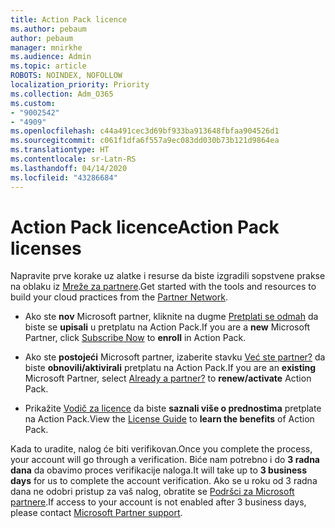 ```yaml
---
title: Action Pack licence
ms.author: pebaum
author: pebaum
manager: mnirkhe
ms.audience: Admin
ms.topic: article
ROBOTS: NOINDEX, NOFOLLOW
localization_priority: Priority
ms.collection: Adm_O365
ms.custom:
- "9002542"
- "4909"
ms.openlocfilehash: c44a491cec3d69bf933ba913648fbfaa904526d1
ms.sourcegitcommit: c061f1dfa6f557a9ec083dd030b73b121d9864ea
ms.translationtype: HT
ms.contentlocale: sr-Latn-RS
ms.lasthandoff: 04/14/2020
ms.locfileid: "43286684"
---
```

# <a name="action-pack-licenses"></a><span data-ttu-id="250cf-102">Action Pack licence</span><span class="sxs-lookup"><span data-stu-id="250cf-102">Action Pack licenses</span></span>

<span data-ttu-id="250cf-103">Napravite prve korake uz alatke i resurse da biste izgradili sopstvene prakse na oblaku iz [Mreže za partnere](https://aka.ms/MPNActionPack).</span><span class="sxs-lookup"><span data-stu-id="250cf-103">Get started with the tools and resources to build your cloud practices from the [Partner Network](https://aka.ms/MPNActionPack).</span></span>

- <span data-ttu-id="250cf-104">Ako ste **nov** Microsoft partner, kliknite na dugme [Pretplati se odmah](https://aka.ms/MPNActionPackNew) da biste se **upisali** u pretplatu na Action Pack.</span><span class="sxs-lookup"><span data-stu-id="250cf-104">If you are a **new** Microsoft Partner, click [Subscribe Now](https://aka.ms/MPNActionPackNew) to **enroll** in Action Pack.</span></span>

- <span data-ttu-id="250cf-105">Ako ste **postojeći** Microsoft partner, izaberite stavku [Već ste partner?](https://aka.ms/MPNActionPackExisting) da biste **obnovili/aktivirali** pretplatu na Action Pack.</span><span class="sxs-lookup"><span data-stu-id="250cf-105">If you are an **existing** Microsoft Partner, select [Already a partner?](https://aka.ms/MPNActionPackExisting) to **renew/activate** Action Pack.</span></span> 

- <span data-ttu-id="250cf-106">Prikažite [Vodič za licence](https://aka.ms/MPNActionPackGuide) da biste **saznali više o prednostima** pretplate na Action Pack.</span><span class="sxs-lookup"><span data-stu-id="250cf-106">View the [License Guide](https://aka.ms/MPNActionPackGuide) to **learn the benefits** of Action Pack.</span></span> 

<span data-ttu-id="250cf-107">Kada to uradite, nalog će biti verifikovan.</span><span class="sxs-lookup"><span data-stu-id="250cf-107">Once you complete the process, your account will go through a verification.</span></span> <span data-ttu-id="250cf-108">Biće nam potrebno i do **3 radna dana** da obavimo proces verifikacije naloga.</span><span class="sxs-lookup"><span data-stu-id="250cf-108">It will take up to **3 business days** for us to complete the account verification.</span></span> <span data-ttu-id="250cf-109">Ako se u roku od 3 radna dana ne odobri pristup za vaš nalog, obratite se [Podršci za Microsoft partnere](https://aka.ms/MPNActionPackSupport).</span><span class="sxs-lookup"><span data-stu-id="250cf-109">If access to your account is not enabled after 3 business days, please contact [Microsoft Partner support](https://aka.ms/MPNActionPackSupport).</span></span> 
